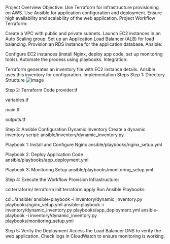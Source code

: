 Project Overview
Objective:
Use Terraform for infrastructure provisioning on AWS.
Use Ansible for application configuration and deployment.
Ensure high availability and scalability of the web application.
Project Workflow
Terraform:

Create a VPC with public and private subnets.
Launch EC2 instances in an Auto Scaling group.
Set up an Application Load Balancer (ALB) for load balancing.
Provision an RDS instance for the application database.
Ansible:

Configure EC2 instances (install Nginx, deploy app code, set up monitoring tools).
Automate the process using playbooks.
Integration:

Terraform generates an inventory file with EC2 instance details.
Ansible uses this inventory for configuration.
Implementation Steps
Step 1: Directory Structure
![image](https://github.com/user-attachments/assets/a1ab7e21-78ef-40a4-b361-34844e93fb55)

Step 2: Terraform Code
provider.tf

variables.tf

main.tf

outputs.tf

Step 3: Ansible Configuration
Dynamic Inventory
Create a dynamic inventory script: ansible/inventory/dynamic_inventory.py

Playbook 1: Install and Configure Nginx
ansible/playbooks/nginx_setup.yml

Playbook 2: Deploy Application Code
ansible/playbooks/app_deployment.yml


Playbook 3: Monitoring Setup
ansible/playbooks/monitoring_setup.yml

Step 4: Execute the Workflow
Provision Infrastructure:

cd terraform/
terraform init
terraform apply
Run Ansible Playbooks:


cd ../ansible/
ansible-playbook -i inventory/dynamic_inventory.py playbooks/nginx_setup.yml
ansible-playbook -i inventory/dynamic_inventory.py playbooks/app_deployment.yml
ansible-playbook -i inventory/dynamic_inventory.py playbooks/monitoring_setup.yml

Step 5: Verify the Deployment
Access the Load Balancer DNS to verify the web application.
Check logs in CloudWatch to ensure monitoring is working.
